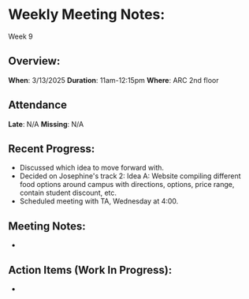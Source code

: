 # Weekly Meeting Notes:
Week 9

## Overview:
**When**:  3/13/2025
**Duration**:  11am-12:15pm
**Where**:  ARC 2nd floor

## Attendance
**Late**: N/A
**Missing**: N/A

## Recent Progress:
- Discussed which idea to move forward with.
- Decided on Josephine's track 2: Idea A: Website compiling different food options around campus with directions, options, price range, contain student discount, etc.
- Scheduled meeting with TA, Wednesday at 4:00.

## Meeting Notes: 
- 

## Action Items (Work In Progress):
- 